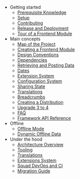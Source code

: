 <!-- markdown-link-check-disable -->
<!-- Absolute links fail markdown-link-check. That's okay because this
     file isn't meant to be viewed outside docsify. -->
- Getting started
  - [Prerequisite Knowledge](/getting_started/prerequisites.md)
  - [Setup](/getting_started/setup.md)
  - [Contributing](/getting_started/contributing.md)
  - [Release and Deployment](/getting_started/release_and_deployment.md)
  - [Tour of a Frontend Module](/getting_started/tour.md)
- Main concepts
  - [Map of the Project](/main/map.md)
  - [Creating a Frontend Module](/main/creating_a_microfrontend.md)
  - [Design Conventions](/main/carbon.md)
  - [Dependencies](/main/deps.md)
  - [Retrieving and Posting Data](/main/data.md)
  - [Dates](/main/dates.md)
  - [Extension System](/main/extensions.md)
  - [Configuration System](/main/config.md)
  - [Sharing State](/main/state.md)
  - [Translations](/main/translations.md)
  - [Breadcrumbs](/main/breadcrumbs.md)
  - [Creating a Distribution](/main/distribution.md)
  - [Upgrade 3 to 4](/main/upgrade_3_to_4.md)
  - [FAQ](/main/faq.md)
  - [Framework API Reference](https://github.com/openmrs/openmrs-esm-core/blob/main/packages/framework/esm-framework/docs/API.md)
- Offline
  - [Offline Mode](/offline/offline.md)
  - [Dynamic Offline Data](/offline/dynamic_offline_data.md)
- Under the hood
  - [Architecture Overview](/under_the_hood/architecture.md)
  - [Tooling](/under_the_hood/tooling.md)
  - [Translations](/under_the_hood/translations.md)
  - [Extensions System](/under_the_hood/extensions.md)
  - [Squad DevOps and CI](/under_the_hood/squad_devops.md)
  - [Migration Guide](/under_the_hood/migration_guide.md)
<!-- markdown-link-check-enable-->
